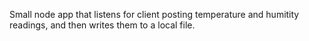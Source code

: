 Small node app that listens for client posting temperature and humitity readings, and then writes them to a local file.